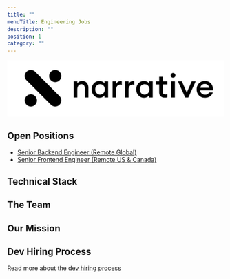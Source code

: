 ```yaml
---
title: ""
menuTitle: Engineering Jobs
description: ""
position: 1
category: ""
---
```


<img src="banner.png" alt="narrative logo" />

## Open Positions

- [Senior Backend Engineer (Remote Global)](/open-positions/backend-engineer)
- [Senior Frontend Engineer (Remote US & Canada)](/open-positions/frontend-engineer)

## Technical Stack

<common-section section-name="technical-stack"></common-section>

## The Team

<common-section section-name="team"></common-section>

## Our Mission

<common-section section-name="mission"></common-section>

## Dev Hiring Process

Read more about the [dev hiring process](/process/dev-hiring-process)
